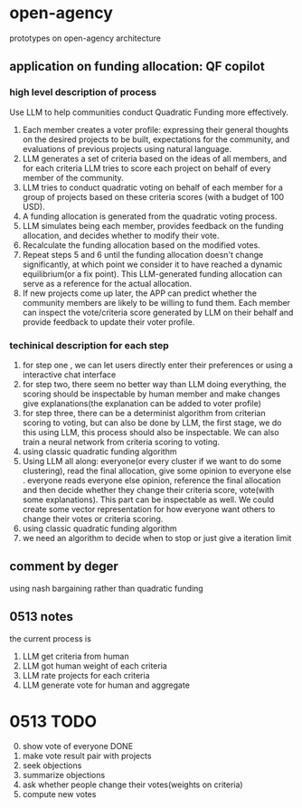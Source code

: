 # open-agency
prototypes on open-agency architecture



## application on funding allocation: QF copilot

### high level description of process
Use LLM to help communities conduct Quadratic Funding more effectively.
1. Each member creates a voter profile: expressing their general thoughts on the desired projects to be built, expectations for the community, and evaluations of previous projects using natural language.
2. LLM generates a set of criteria based on the ideas of all members, and for each criteria LLM tries to score each project on behalf of every member of the community.
3. LLM tries to conduct quadratic voting on behalf of each member for a group of projects based on these criteria scores (with a budget of 100 USD).
4. A funding allocation is generated from the quadratic voting process.
5. LLM simulates being each member, provides feedback on the funding allocation, and decides whether to modify their vote.
6. Recalculate the funding allocation based on the modified votes.
7. Repeat steps 5 and 6 until the funding allocation doesn't change significantly, at which point we consider it to have reached a dynamic equilibrium(or a fix point). This LLM-generated funding allocation can serve as a reference for the actual allocation.
8. If new projects come up later, the APP can predict whether the community members are likely to be willing to fund them. Each member can inspect the vote/criteria score generated by LLM on their behalf and provide feedback to update their voter profile.


### techinical description for each step
1. for step one , we can let users directly enter their preferences or using a interactive chat interface
2. for step two, there seem no better way than LLM doing everything, the scoring should be inspectable by human member and make changes give explanations(the explanation can be added to voter profile)
3. for step three, there can be a determinist algorithm from criterian scoring to voting, but can also be done by LLM, the first stage, we do this using LLM,  this process should also be inspectable. We can also train a neural network from criteria scoring to voting.
4. using classic quadratic funding algorithm
5. Using LLM all along: everyone(or every cluster if we want to do some clustering), read the final allocation, give some opinion to everyone else . everyone reads everyone else opinion, reference the final allocation and then decide whether they change their criteria score, vote(with some explanations). This part can be inspectable as well. We could create some vector representation for how everyone want others to change their votes or criteria scoring. 
6. using classic quadratic funding algorithm
7. we need an algorithm to decide when to stop or just give a iteration limit


## comment by deger
using nash bargaining rather than quadratic funding



## 0513 notes

the current process is

1. LLM get criteria from human
2. LLM got human weight of each criteria 
3. LLM rate projects for each criteria 
4. LLM generate vote for human and aggregate 


# 0513 TODO
0. show vote of everyone DONE
1. make vote result pair with projects  
2. seek objections
3. summarize objections
4. ask whether people change their votes(weights on criteria)
5. compute new votes